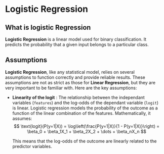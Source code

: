 # Logistic Regression

## What is logistic Regression

**Logistic Regression** is a linear model used for binary classification. It predicts the probability that a given input belongs to a particular class.

## Assumptions

**Logistic Regression**, like any statistical model, relies on several assumptions to function correctly and provide reliable results. These assumptions are not as strict as those for **Linear Regression**, but they are very important to be familiar with. Here are the key assumptions:
 - **Linearity of the logit** :
    The relationship between the independant variables (`features`) and the log-odds of the dependant variable (`logit`) is linear.
     Logistic regression models the probability of the outcome as a function of the linear combination of the features. Mathematically, it assumes:
    $$
    \text{logit}(P(y=1|X)) = \log\left(\frac{P(y=1|X)}{1 - P(y=1|X)}\right) = \beta_0 + \beta_1X_1 + \beta_2X_2 + \dots + \beta_nX_n
    $$

    This means that the log-odds of the outcome are linearly related to the predictor variables.


